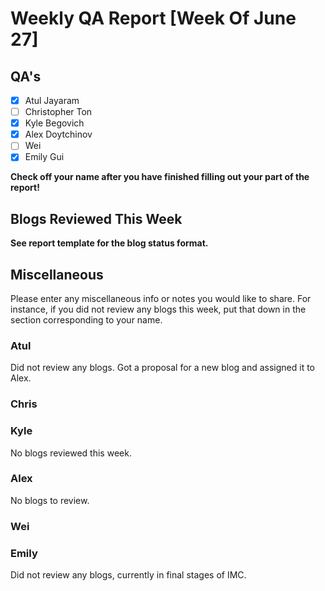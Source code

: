 # Weekly QA Report [Week Of June 27]

## QA's

- [X] Atul Jayaram
- [ ] Christopher Ton
- [X] Kyle Begovich
- [x] Alex Doytchinov
- [ ] Wei
- [x] Emily Gui

**Check off your name after you have finished filling out your part of the report!**

## Blogs Reviewed This Week 

**See report template for the blog status format.**


## Miscellaneous 
Please enter any miscellaneous info or notes you would like to share. For instance, if you did not review any blogs this week, put that down in the section corresponding to your name.
 
### Atul
Did not review any blogs. Got a proposal for a new blog and assigned it to Alex.
### Chris

### Kyle

No blogs reviewed this week.

### Alex

No blogs to review. 

### Wei

### Emily

Did not review any blogs, currently in final stages of IMC.
